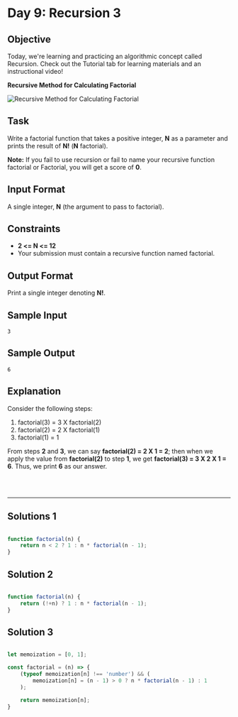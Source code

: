 # Day 9: Recursion 3
## Objective

Today, we're learning and practicing an algorithmic concept called Recursion. Check out the Tutorial tab for learning materials and an instructional video!

**Recursive Method for Calculating Factorial**

![Recursive Method for Calculating Factorial](https://latex.codecogs.com/svg.latex?factorial(N)&space;=&space;\begin{cases}&space;1&space;&&space;\text{&space;}&space;N\leq&space;1&space;\\&space;N&space;\times&space;factorial(N&space;-&space;1)&space;&&space;\text{}&space;otherwise&space;\end{cases})

## Task

Write a factorial function that takes a positive integer, **N** as a parameter and prints the result of **N!** (**N** factorial).

**Note:** If you fail to use recursion or fail to name your recursive function factorial or Factorial, you will get a score of **0**.


## Input Format

A single integer, **N** (the argument to pass to factorial).


## Constraints
   
- **2 <= N <= 12**
- Your submission must contain a recursive function named factorial.


## Output Format

Print a single integer denoting **N!**.


## Sample Input

```
3
```


## Sample Output

```
6
```

## Explanation

Consider the following steps:

1. factorial(3) = 3 X factorial(2)
2. factorial(2) = 2 X factorial(1)
3. factorial(1) = 1

From steps **2** and **3**, we can say **factorial(2) = 2 X 1 = 2**; then when we apply the value from **factorial(2)** to step **1**, we get **factorial(3) = 3 X 2 X 1 = 6**. Thus, we print **6** as our answer.


<br/>
<br/>

---

## Solutions 1

```javascript

function factorial(n) {
    return n < 2 ? 1 : n * factorial(n - 1);
}

```

## Solution 2

```javascript

function factorial(n) {
    return (!+n) ? 1 : n * factorial(n - 1);
}

```

## Solution 3

```javascript

let memoization = [0, 1];

const factorial = (n) => {
    (typeof memoization[n] !== 'number') && (
        memoization[n] = (n - 1) > 0 ? n * factorial(n - 1) : 1 
    );

    return memoization[n];
}
```

